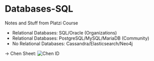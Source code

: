 # Databases-SQL
Notes and Stuff from Platzi Course
- Relational Databases: SQL/Oracle (Organizations)
- Relational Databases: PostgreSQL/MySQL/MariaDB (Community)
- No Relational Databases: Cassandra/Elasticsearch/Neo4j

-> Chen Sheet:
![Chen ID](https://github.com/davidcr1503/Databases-SQL/assets/126609974/2e007ce5-9c90-4f6f-bb0f-e67b19c7bd51)
